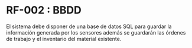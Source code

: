 # RF-002 : BBDD

El sistema debe disponer de una base de datos SQL para guardar la información generada por los sensores además se guardarán las órdenes de trabajo y el inventario del material existente.
